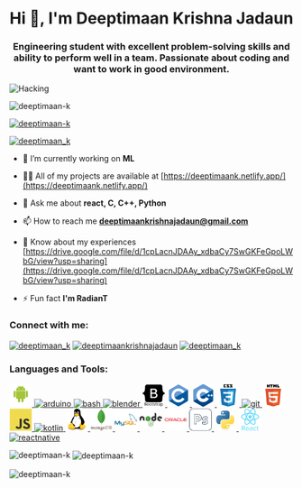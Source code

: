 <h1 align="center">Hi 👋, I'm Deeptimaan Krishna Jadaun</h1>
<h3 align="center">Engineering student with excellent problem-solving skills and ability to perform well in a team. Passionate about coding and want to work in good environment.</h3>
<img align="centre" alt="Hacking" width="400" src="https://miro.medium.com/v2/resize:fit:1280/0*1fOKSM9na9IBROxm.gif">
<p align="left"> <img src="https://komarev.com/ghpvc/?username=deeptimaan-k&label=Profile%20views&color=0e75b6&style=flat" alt="deeptimaan-k" /> </p>

<p align="left"> <a href="https://github.com/ryo-ma/github-profile-trophy"><img src="https://github-profile-trophy.vercel.app/?username=deeptimaan-k" alt="deeptimaan-k" /></a> </p>

<p align="left"> <a href="https://twitter.com/deeptimaan_k" target="blank"><img src="https://img.shields.io/twitter/follow/deeptimaan_k?logo=twitter&style=for-the-badge" alt="deeptimaan_k" /></a> </p>

- 🔭 I’m currently working on **ML**

- 👨‍💻 All of my projects are available at [https://deeptimaank.netlify.app/](https://deeptimaank.netlify.app/)

- 💬 Ask me about **react, C, C++, Python**

- 📫 How to reach me **deeptimaankrishnajadaun@gmail.com**

- 📄 Know about my experiences [https://drive.google.com/file/d/1cpLacnJDAAy_xdbaCy7SwGKFeGpoLWbG/view?usp=sharing](https://drive.google.com/file/d/1cpLacnJDAAy_xdbaCy7SwGKFeGpoLWbG/view?usp=sharing)

- ⚡ Fun fact **I'm RadianT**

<h3 align="left">Connect with me:</h3>
<p align="left">
<a href="https://twitter.com/deeptimaan_k" target="blank"><img align="center" src="https://raw.githubusercontent.com/rahuldkjain/github-profile-readme-generator/master/src/images/icons/Social/twitter.svg" alt="deeptimaan_k" height="30" width="40" /></a>
<a href="https://fb.com/deeptimaankrishnajadaun" target="blank"><img align="center" src="https://raw.githubusercontent.com/rahuldkjain/github-profile-readme-generator/master/src/images/icons/Social/facebook.svg" alt="deeptimaankrishnajadaun" height="30" width="40" /></a>
<a href="https://instagram.com/deeptimaan_k" target="blank"><img align="center" src="https://raw.githubusercontent.com/rahuldkjain/github-profile-readme-generator/master/src/images/icons/Social/instagram.svg" alt="deeptimaan_k" height="30" width="40" /></a>
</p>

<h3 align="left">Languages and Tools:</h3>
<p align="left"> <a href="https://developer.android.com" target="_blank" rel="noreferrer"> <img src="https://raw.githubusercontent.com/devicons/devicon/master/icons/android/android-original-wordmark.svg" alt="android" width="40" height="40"/> </a> <a href="https://www.arduino.cc/" target="_blank" rel="noreferrer"> <img src="https://cdn.worldvectorlogo.com/logos/arduino-1.svg" alt="arduino" width="40" height="40"/> </a> <a href="https://www.gnu.org/software/bash/" target="_blank" rel="noreferrer"> <img src="https://www.vectorlogo.zone/logos/gnu_bash/gnu_bash-icon.svg" alt="bash" width="40" height="40"/> </a> <a href="https://www.blender.org/" target="_blank" rel="noreferrer"> <img src="https://download.blender.org/branding/community/blender_community_badge_white.svg" alt="blender" width="40" height="40"/> </a> <a href="https://getbootstrap.com" target="_blank" rel="noreferrer"> <img src="https://raw.githubusercontent.com/devicons/devicon/master/icons/bootstrap/bootstrap-plain-wordmark.svg" alt="bootstrap" width="40" height="40"/> </a> <a href="https://www.cprogramming.com/" target="_blank" rel="noreferrer"> <img src="https://raw.githubusercontent.com/devicons/devicon/master/icons/c/c-original.svg" alt="c" width="40" height="40"/> </a> <a href="https://www.w3schools.com/cpp/" target="_blank" rel="noreferrer"> <img src="https://raw.githubusercontent.com/devicons/devicon/master/icons/cplusplus/cplusplus-original.svg" alt="cplusplus" width="40" height="40"/> </a> <a href="https://www.w3schools.com/css/" target="_blank" rel="noreferrer"> <img src="https://raw.githubusercontent.com/devicons/devicon/master/icons/css3/css3-original-wordmark.svg" alt="css3" width="40" height="40"/> </a> <a href="https://git-scm.com/" target="_blank" rel="noreferrer"> <img src="https://www.vectorlogo.zone/logos/git-scm/git-scm-icon.svg" alt="git" width="40" height="40"/> </a> <a href="https://www.w3.org/html/" target="_blank" rel="noreferrer"> <img src="https://raw.githubusercontent.com/devicons/devicon/master/icons/html5/html5-original-wordmark.svg" alt="html5" width="40" height="40"/> </a> <a href="https://developer.mozilla.org/en-US/docs/Web/JavaScript" target="_blank" rel="noreferrer"> <img src="https://raw.githubusercontent.com/devicons/devicon/master/icons/javascript/javascript-original.svg" alt="javascript" width="40" height="40"/> </a> <a href="https://kotlinlang.org" target="_blank" rel="noreferrer"> <img src="https://www.vectorlogo.zone/logos/kotlinlang/kotlinlang-icon.svg" alt="kotlin" width="40" height="40"/> </a> <a href="https://www.linux.org/" target="_blank" rel="noreferrer"> <img src="https://raw.githubusercontent.com/devicons/devicon/master/icons/linux/linux-original.svg" alt="linux" width="40" height="40"/> </a> <a href="https://www.mongodb.com/" target="_blank" rel="noreferrer"> <img src="https://raw.githubusercontent.com/devicons/devicon/master/icons/mongodb/mongodb-original-wordmark.svg" alt="mongodb" width="40" height="40"/> </a> <a href="https://www.mysql.com/" target="_blank" rel="noreferrer"> <img src="https://raw.githubusercontent.com/devicons/devicon/master/icons/mysql/mysql-original-wordmark.svg" alt="mysql" width="40" height="40"/> </a> <a href="https://nodejs.org" target="_blank" rel="noreferrer"> <img src="https://raw.githubusercontent.com/devicons/devicon/master/icons/nodejs/nodejs-original-wordmark.svg" alt="nodejs" width="40" height="40"/> </a> <a href="https://www.oracle.com/" target="_blank" rel="noreferrer"> <img src="https://raw.githubusercontent.com/devicons/devicon/master/icons/oracle/oracle-original.svg" alt="oracle" width="40" height="40"/> </a> <a href="https://www.photoshop.com/en" target="_blank" rel="noreferrer"> <img src="https://raw.githubusercontent.com/devicons/devicon/master/icons/photoshop/photoshop-line.svg" alt="photoshop" width="40" height="40"/> </a> <a href="https://www.python.org" target="_blank" rel="noreferrer"> <img src="https://raw.githubusercontent.com/devicons/devicon/master/icons/python/python-original.svg" alt="python" width="40" height="40"/> </a> <a href="https://reactjs.org/" target="_blank" rel="noreferrer"> <img src="https://raw.githubusercontent.com/devicons/devicon/master/icons/react/react-original-wordmark.svg" alt="react" width="40" height="40"/> </a> <a href="https://reactnative.dev/" target="_blank" rel="noreferrer"> <img src="https://reactnative.dev/img/header_logo.svg" alt="reactnative" width="40" height="40"/> </a> </p>

<p><img align="left" src="https://github-readme-stats.vercel.app/api/top-langs?username=deeptimaan-k&show_icons=true&locale=en&layout=compact" alt="deeptimaan-k" /></p>

<p>&nbsp;<img align="center" src="https://github-readme-stats.vercel.app/api?username=deeptimaan-k&show_icons=true&locale=en" alt="deeptimaan-k" /></p>

<p><img align="center" src="https://github-readme-streak-stats.herokuapp.com/?user=deeptimaan-k&" alt="deeptimaan-k" /></p>
